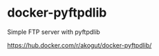 # docker-pyftpdlib
Simple FTP server with pyftpdlib

https://hub.docker.com/r/akogut/docker-pyftpdlib/
